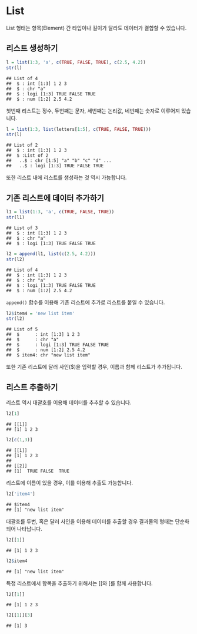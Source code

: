 
# List

List 형태는 항목(Element) 간 타입이나 길이가 달라도 데이터가 결합할 수 있습니다. 

## 리스트 생성하기


```r
l = list(1:3, 'a', c(TRUE, FALSE, TRUE), c(2.5, 4.2))
str(l)
```

```
## List of 4
##  $ : int [1:3] 1 2 3
##  $ : chr "a"
##  $ : logi [1:3] TRUE FALSE TRUE
##  $ : num [1:2] 2.5 4.2
```

첫번째 리스트는 정수, 두번째는 문자, 세번째는 논리값, 네번째는 숫자로 이루어져 있습니다.


```r
l = list(1:3, list(letters[1:5], c(TRUE, FALSE, TRUE)))
str(l)
```

```
## List of 2
##  $ : int [1:3] 1 2 3
##  $ :List of 2
##   ..$ : chr [1:5] "a" "b" "c" "d" ...
##   ..$ : logi [1:3] TRUE FALSE TRUE
```

또한 리스트 내에 리스트를 생성하는 것 역시 가능합니다.

## 기존 리스트에 데이터 추가하기


```r
l1 = list(1:3, 'a', c(TRUE, FALSE, TRUE))
str(l1)
```

```
## List of 3
##  $ : int [1:3] 1 2 3
##  $ : chr "a"
##  $ : logi [1:3] TRUE FALSE TRUE
```

```r
l2 = append(l1, list(c(2.5, 4.2)))
str(l2)
```

```
## List of 4
##  $ : int [1:3] 1 2 3
##  $ : chr "a"
##  $ : logi [1:3] TRUE FALSE TRUE
##  $ : num [1:2] 2.5 4.2
```

`append()` 함수를 이용해 기존 리스트에 추가로 리스트를 붙일 수 있습니다.


```r
l2$item4 = 'new list item'
str(l2)
```

```
## List of 5
##  $      : int [1:3] 1 2 3
##  $      : chr "a"
##  $      : logi [1:3] TRUE FALSE TRUE
##  $      : num [1:2] 2.5 4.2
##  $ item4: chr "new list item"
```

또한 기존 리스트에 달러 사인($)을 입력할 경우, 이름과 함께 리스트가 추가됩니다.

## 리스트 추출하기

리스트 역시 대괄호를 이용해 데이터를 추추할 수 있습니다.


```r
l2[1]
```

```
## [[1]]
## [1] 1 2 3
```

```r
l2[c(1,3)]
```

```
## [[1]]
## [1] 1 2 3
## 
## [[2]]
## [1]  TRUE FALSE  TRUE
```

리스트에 이름이 있을 경우, 이를 이용해 추출도 가능합니다.


```r
l2['item4']
```

```
## $item4
## [1] "new list item"
```

대괄호를 두번, 혹은 달러 사인을 이용해 데이터를 추출할 경우 결과물의 형태는 단순화되어 나타납니다.


```r
l2[[1]]
```

```
## [1] 1 2 3
```

```r
l2$item4
```

```
## [1] "new list item"
```

특정 리스트에서 항목을 추출하기 위해서는 [[와 [를 함께 사용합니다.


```r
l2[[1]]
```

```
## [1] 1 2 3
```

```r
l2[[1]][3]
```

```
## [1] 3
```

